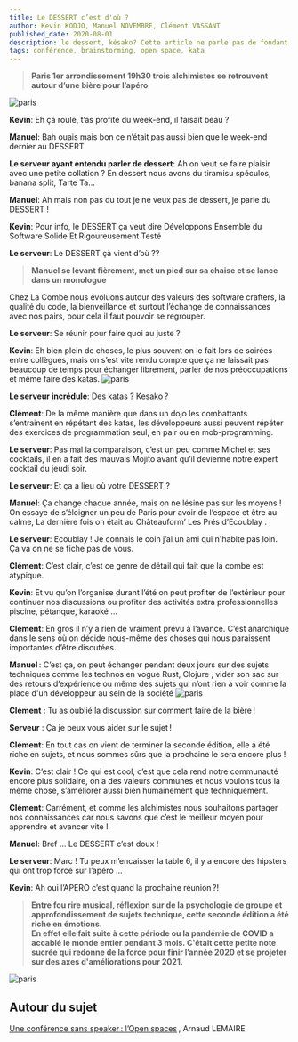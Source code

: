 ```yaml
---
title: Le DESSERT c’est d'où ? 
author: Kevin KODJO, Manuel NOVEMBRE, Clément VASSANT
published_date: 2020-08-01
description: le dessert, késako? Cette article ne parle pas de fondant au chocolat.
tags: conférence, brainstorming, open space, kata
---
```


>**Paris 1er arrondissement 19h30 trois alchimistes se retrouvent autour d’une bière pour l’apéro**  

![paris](https://media.giphy.com/media/l41lNsmgu4aLV6YBq/source.gif)

**Kevin**: Eh ça roule, t’as profité du week-end, il faisait beau ? 

**Manuel**: Bah ouais mais bon ce n’était pas aussi bien que le week-end dernier au DESSERT 

**Le serveur ayant entendu parler de dessert**: Ah on veut se faire plaisir avec une petite collation ? En dessert nous avons du tiramisu spéculos, banana split, Tarte Ta... 

**Manuel**: Ah mais non pas du tout je ne veux pas de dessert, je parle du DESSERT ! 

**Kevin**: Pour info, le DESSERT ça veut dire Développons Ensemble du Software Solide Et Rigoureusement Testé

**Le serveur**:  Le DESSERT çà vient d’où ?? 

>**Manuel se levant fièrement, met un pied sur sa chaise et se lance dans un monologue**  

Chez La Combe nous évoluons autour des valeurs des software crafters, la qualité du code, la bienveillance et surtout l’échange de connaissances avec nos pairs, pour cela il faut pouvoir se regrouper. 

**Le serveur**: Se réunir pour faire quoi au juste ? 

**Kevin**: Eh bien plein de choses, le plus souvent on le fait lors de soirées entre collègues, mais on s’est vite rendu compte que ça ne laissait pas beaucoup de temps pour échanger librement, parler de nos préoccupations et même faire des katas. 
![paris](/images/2020/08/ledessert/01.jpg)
 
**Le serveur incrédule**: Des katas ? Kesako ? 

**Clément**: De la même manière que dans un dojo les combattants s’entrainent en répétant des katas, les développeurs aussi peuvent répéter des exercices de programmation seul, en pair ou en mob-programming. 

**Le serveur**: Pas mal la comparaison, c’est un peu comme Michel et ses cocktails, il en a fait des mauvais Mojito avant qu’il devienne notre expert cocktail du jeudi soir. 

**Le serveur**:  Et ça a lieu où votre DESSERT ? 

**Manuel**: Ça change chaque année, mais on ne lésine pas sur les moyens ! On essaye de s’éloigner un peu de Paris pour avoir de l’espace et être au calme, La dernière fois on était au Châteauform’ Les Prés d’Ecoublay . 

**Le serveur**: Ecoublay ! Je connais le coin j’ai un ami qui n'habite pas loin. Ça va on ne se fiche pas de vous. 

**Clément**: C’est clair, c’est ce genre de détail qui fait que la combe est atypique.  

**Kevin**: Et vu qu’on l’organise durant l’été on peut profiter de l’extérieur pour continuer nos discussions ou profiter des activités extra professionnelles piscine, pétanque, karaoké ... 

**Clément**: En gros il n’y a rien de vraiment prévu à l’avance. C’est anarchique dans le sens où on décide nous-même des choses qui nous paraissent importantes d’être discutées. 

**Manuel** : C’est ça, on peut échanger pendant deux jours sur des sujets techniques comme les technos en vogue Rust, Clojure , vider son sac sur des retours d’expérience ou même des sujets qui n’ont rien à voir comme la place d'un développeur au sein de la société 
![paris](/images/2020/08/ledessert/02.jpg)

**Clément** : Tu as oublié la discussion sur comment faire de la bière ! 

**Serveur** : Ça je peux vous aider sur le sujet ! 

**Clément**: En tout cas on vient de terminer la seconde édition, elle a été riche en sujets, et nous sommes sûrs que la prochaine le sera encore plus ! 

**Kevin**: C’est clair ! Ce qui est cool, c’est que cela rend notre communauté encore plus solidaire, on a des valeurs communes et nous voulons tous la même chose, s’améliorer aussi bien humainement que techniquement. 

**Clément**: Carrément, et comme les alchimistes nous souhaitons partager nos connaissances car nous savons que c’est le meilleur moyen pour apprendre et avancer vite !  

**Manuel**: Bref ... Le DESSERT c’est doux ! 

**Le serveur**:  Marc !  Tu peux m’encaisser la table 6, il y a encore des hipsters qui ont trop forcé sur l’apéro ... 

**Kevin**: Ah oui l’APERO c’est quand la prochaine réunion ?! 

>**Entre fou rire musical, réflexion sur de la psychologie de groupe et approfondissement de sujets technique, cette seconde édition a été riche en émotions.  
En effet elle fait suite à cette période ou la pandémie de COVID a accablé le monde entier pendant 3 mois. 
C'était cette petite note sucrée qui redonne de la force pour finir l’année 2020 et se projeter sur des axes d'améliorations pour 2021.** 

![paris](/images/2020/08/ledessert/03.jpg)

## Autour du sujet  

[Une conférence sans speaker : l’Open spaces](https://medium.com/arpinum/les-conf%C3%A9rences-open-spaces-7a0859757729) , Arnaud LEMAIRE
